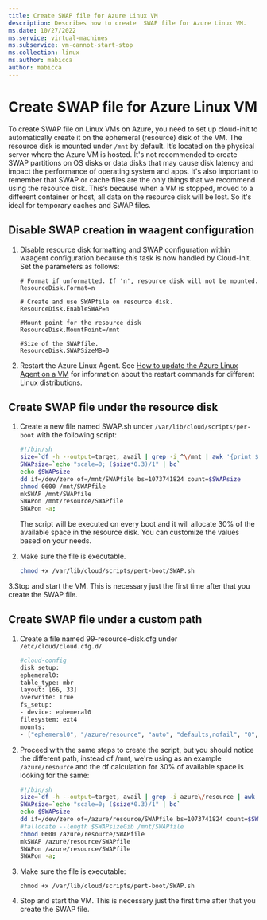 ```yaml
---
title: Create SWAP file for Azure Linux VM
description: Describes how to create  SWAP file for Azure Linux VM.
ms.date: 10/27/2022
ms.service: virtual-machines
ms.subservice: vm-cannot-start-stop
ms.collection: linux
ms.author: mabicca
author: mabicca
---
```


# Create SWAP file for Azure Linux VM

To create SWAP file on Linux VMs on Azure, you need to set up cloud-init to automatically create it on the ephemeral (resource) disk of the VM. The resource disk is mounted under `/mnt` by default. It’s located on the physical server where the Azure VM is hosted. It's not recommended to create SWAP partitions on OS disks or data disks that may cause disk latency and impact the performance of operating system and apps. It's also important to remember that SWAP or cache files are the only things that we recommend using the resource disk. This’s because when a VM is stopped, moved to a different container or host, all data on the resource disk will be lost. So it's ideal for temporary caches and SWAP files.

## Disable SWAP creation in waagent configuration

1. Disable resource disk formatting and SWAP configuration within waagent configuration because this task is now handled by Cloud-Init. Set the parameters as follows:

    ```config
    # Format if unformatted. If 'n', resource disk will not be mounted.
    ResourceDisk.Format=n

    # Create and use SWAPfile on resource disk.
    ResourceDisk.EnableSWAP=n

    #Mount point for the resource disk
    ResourceDisk.MountPoint=/mnt
  
    #Size of the SWAPfile.
    ResourceDisk.SWAPSizeMB=0
    ```

1. Restart the Azure Linux Agent. See [How to update the Azure Linux Agent on a VM](/azure/virtual-machines/extensions/update-linux-agent) for information about the restart commands for different Linux distributions.

## Create SWAP file under the resource disk

1. Create a new file named SWAP.sh under `/var/lib/cloud/scripts/per-boot` with the following script:

    ```bash
    #!/bin/sh
    size=`df -h --output=target, avail | grep -i ^\/mnt | awk '{print $2}' | cut -b1,2`
    SWAPsize=`echo "scale=0; ($size*0.3)/1" | bc`
    echo $SWAPsize
    dd if=/dev/zero of=/mnt/SWAPfile bs=1073741824 count=$SWAPsize
    chmod 0600 /mnt/SWAPfile
    mkSWAP /mnt/SWAPfile
    SWAPon /mnt/resource/SWAPfile
    SWAPon -a;
    ```

    The script will be executed on every boot and it will allocate 30% of the available space in the resource disk. You can customize the values based on your needs.

2. Make sure the file is executable.

    ```bash
    chmod +x /var/lib/cloud/scripts/pert-boot/SWAP.sh
    ```

3.Stop and start the VM. This is necessary just the first time after that you create the SWAP file.

## Create SWAP file under a custom path

1. Create a file named 99-resource-disk.cfg under `/etc/cloud/cloud.cfg.d/`

    ```bash
    #cloud-config
    disk_setup:
    ephemeral0:
    table_type: mbr
    layout: [66, 33]
    overwrite: True
    fs_setup:
    - device: ephemeral0
    filesystem: ext4
    mounts:
    - ["ephemeral0", "/azure/resource", "auto", "defaults,nofail", "0", "0"]
    ```
2.	Proceed with the same steps to create the script, but you should notice the different path, instead of /mnt, we're using as an example `/azure/resource` and the df calculation for 30% of available space is looking for the same:

    ```bash
    #!/bin/sh
    size=`df -h --output=target, avail | grep -i azure\/resource | awk '{print $2}' | cut -b1,2`
    SWAPsize=`echo "scale=0; ($size*0.3)/1" | bc`
    echo $SWAPsize
    dd if=/dev/zero of=/azure/resource/SWAPfile bs=1073741824 count=$SWAPsize
    #fallocate --length $SWAPsizeGib /mnt/SWAPfile
    chmod 0600 /azure/resource/SWAPfile
    mkSWAP /azure/resource/SWAPfile
    SWAPon /azure/resource/SWAPfile
    SWAPon -a;
    ```
4.	Make sure the file is executable:

    ```
    chmod +x /var/lib/cloud/scripts/pert-boot/SWAP.sh
    ```
5. Stop and start the VM. This is necessary just the first time after that you create the SWAP file.

